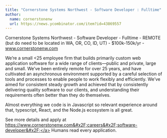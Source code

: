 ```yaml
---
title: "Cornerstone Systems Northwest - Software Developer : Fulltime"
author:
  name: cornerstonenw
  url: https://news.ycombinator.com/item?id=43869557
---
```

Cornerstone Systems Northwest - Software Developer - Fulltime - REMOTE (but do need to be located in WA, OR, CO, ID, UT) - $100k-150k&#x2F;yr - www.cornerstonenw.com

We’re a small &lt;25 employee firm that builds primarily custom web application software for a wide range of clients—public and private, large and small. We’ve been entirely remote for over 25 years, and have cultivated an asynchronous environment supported by a careful selection of tools and processes to enable people to work flexibly and efficiently. We’ve aimed for consistent steady growth and achieved that by consistently delivering quality software to our clients, and understanding their requirements often better than they do themselves.

Almost everything we code is in Javascript so relevant experience around that, typescript, React, and the Node.js ecosystem is all great.

See more details and apply at <a href="https:&#x2F;&#x2F;www.cornerstonenw.com&#x2F;careers&#x2F;software-developer&#x2F;" rel="nofollow">https:&#x2F;&#x2F;www.cornerstonenw.com&#x2F;careers&#x2F;software-developer&#x2F;</a>
Humans read every application.
<JobApplication />
